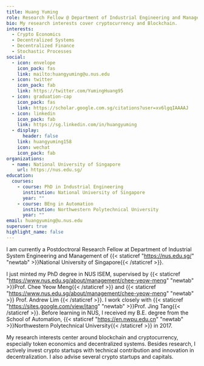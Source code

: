 ```yaml
---
title: Huang Yuming
role: Research Fellow @ Department of Industrial Engineering and Management
bio: My research interests cover cryptocurrency and Blockchain.
interests:
  - Crypto Economics
  - Decentralized Systems
  - Decentralized Finance
  - Stochastic Processes
social:
  - icon: envelope
    icon_pack: fas
    link: mailto:huangyuming@u.nus.edu
  - icon: twitter
    icon_pack: fab
    link: https://twitter.com/YumingHuang95
  - icon: graduation-cap
    icon_pack: fas
    link: https://scholar.google.com.sg/citations?user=xv6lgqIAAAAJ
  - icon: linkedin
    icon_pack: fab
    link: https://sg.linkedin.com/in/huangyuming
  - display:
      header: false
    link: huangyuming158
    icon: wechat
    icon_pack: fab
organizations:
  - name: National University of Singapore
    url: https://nus.edu.sg/
education:
  courses:
    - course: PhD in Industrial Engineering
      institution: National University of Singapore
      year: ""
    - course: BEng in Automation
      institution: Northwestern Polytechnical University
      year: ""
email: huangyuming@u.nus.edu
superuser: true
highlight_name: false
---
```

I am currently a Postdoctroral Research Fellow at Department of Industrial System Engineering and Management of {{< staticref "https://nus.edu.sg/" "newtab" >}}National University of Singapore{{< /staticref >}}.

I just minted my PhD degree in NUS ISEM, supervised by {{< staticref "https://www.nus.edu.sg/about/management/chee-yeow-meng" "newtab" >}}Prof. Chee Yeow Meng{{< /staticref >}} and {{< staticref "https://www.nus.edu.sg/about/management/chee-yeow-meng" "newtab" >}} Prof. Andrew Lim {{< /staticref >}}. I work closely with {{< staticref "https://sites.google.com/view/jtang" "newtab" >}}Prof. Jing Tang{{< /staticref >}}. Before learning in NUS, I received my B.E. degree from the School of Automation, {{< staticref "https://en.nwpu.edu.cn" "newtab" >}}Northwestern Polytechnical University{{< /staticref >}} in 2017.  

My research interests center around blockchain and cryptocurrency, especially token economics and decentralized systems. Besides research, I actively invest crypto startups with technical contribution and innovation in decentralization. I also advise several crypto startups and capitals.